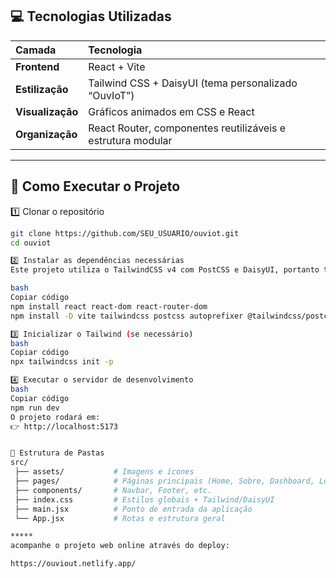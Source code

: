 ## 💻 Tecnologias Utilizadas

| Camada | Tecnologia |
|:-------|:------------|
| **Frontend** | React + Vite |
| **Estilização** | Tailwind CSS + DaisyUI (tema personalizado “OuvIoT”) |
| **Visualização** | Gráficos animados em CSS e React |
| **Organização** | React Router, componentes reutilizáveis e estrutura modular |

---

## 🚀 Como Executar o Projeto

1️⃣ Clonar o repositório
```bash
git clone https://github.com/SEU_USUARIO/ouviot.git
cd ouviot

2️⃣ Instalar as dependências necessárias
Este projeto utiliza o TailwindCSS v4 com PostCSS e DaisyUI, portanto todas as dependências devem ser instaladas manualmente:

bash
Copiar código
npm install react react-dom react-router-dom
npm install -D vite tailwindcss postcss autoprefixer @tailwindcss/postcss daisyui

3️⃣ Inicializar o Tailwind (se necessário)
bash
Copiar código
npx tailwindcss init -p

4️⃣ Executar o servidor de desenvolvimento
bash
Copiar código
npm run dev
O projeto rodará em:
👉 http://localhost:5173


🧩 Estrutura de Pastas
src/
 ├── assets/           # Imagens e ícones
 ├── pages/            # Páginas principais (Home, Sobre, Dashboard, Login)
 ├── components/       # Navbar, Footer, etc.
 ├── index.css         # Estilos globais + Tailwind/DaisyUI
 ├── main.jsx          # Ponto de entrada da aplicação
 └── App.jsx           # Rotas e estrutura geral

*****
acompanhe o projeto web online através do deploy:

https://ouviout.netlify.app/
